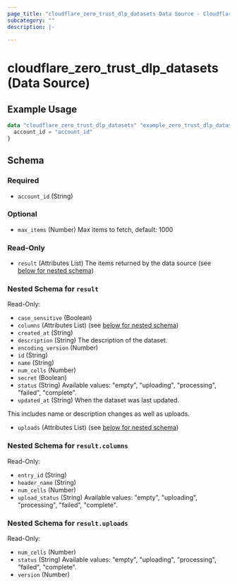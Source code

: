 ```yaml
---
page_title: "cloudflare_zero_trust_dlp_datasets Data Source - Cloudflare"
subcategory: ""
description: |-
  
---
```


# cloudflare_zero_trust_dlp_datasets (Data Source)



## Example Usage

```terraform
data "cloudflare_zero_trust_dlp_datasets" "example_zero_trust_dlp_datasets" {
  account_id = "account_id"
}
```

<!-- schema generated by tfplugindocs -->
## Schema

### Required

- `account_id` (String)

### Optional

- `max_items` (Number) Max items to fetch, default: 1000

### Read-Only

- `result` (Attributes List) The items returned by the data source (see [below for nested schema](#nestedatt--result))

<a id="nestedatt--result"></a>
### Nested Schema for `result`

Read-Only:

- `case_sensitive` (Boolean)
- `columns` (Attributes List) (see [below for nested schema](#nestedatt--result--columns))
- `created_at` (String)
- `description` (String) The description of the dataset.
- `encoding_version` (Number)
- `id` (String)
- `name` (String)
- `num_cells` (Number)
- `secret` (Boolean)
- `status` (String) Available values: "empty", "uploading", "processing", "failed", "complete".
- `updated_at` (String) When the dataset was last updated.

This includes name or description changes as well as uploads.
- `uploads` (Attributes List) (see [below for nested schema](#nestedatt--result--uploads))

<a id="nestedatt--result--columns"></a>
### Nested Schema for `result.columns`

Read-Only:

- `entry_id` (String)
- `header_name` (String)
- `num_cells` (Number)
- `upload_status` (String) Available values: "empty", "uploading", "processing", "failed", "complete".


<a id="nestedatt--result--uploads"></a>
### Nested Schema for `result.uploads`

Read-Only:

- `num_cells` (Number)
- `status` (String) Available values: "empty", "uploading", "processing", "failed", "complete".
- `version` (Number)


